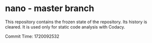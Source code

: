 # nano - master branch

This repository contains the frozen state of the repository.
Its history is cleared. It is used only for static code
analysis with Codacy.

Commit Time: 1720092532
